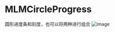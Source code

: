 # MLMCircleProgress

圆形进度条和刻度，也可以将两种进行组合
![image](https://github.com/MengLiMing/MLMCircleProgress/blob/master/Untitled.gif)
